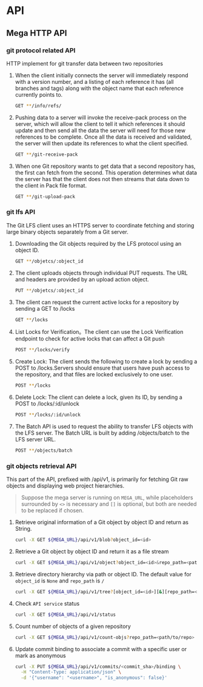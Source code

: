 # API

## Mega HTTP API

### git protocol related API

HTTP implement for git transfer data between two repositories

1. When the client initially connects the server will immediately respond with a version number, and a listing of each reference it has (all branches and tags) along with the object name that each reference currently points to.

    ```bash
    GET **/info/refs/
    ```

2. Pushing data to a server will invoke the receive-pack process on the server, which will allow the client to tell it which references it should update and then send all the data the server will need for those new references to be complete. Once all the data is received and validated, the server will then update its references to what the client specified.

    ```bash
    GET **/git-receive-pack
    ```

3. When one Git repository wants to get data that a second repository has, the first can fetch from the second. This operation determines what data the server has that the client does not then streams that data down to the client in Pack file format.

    ```bash
    GET **/git-upload-pack
    ```

### git lfs API

The Git LFS client uses an HTTPS server to coordinate fetching and storing large binary objects separately from a Git server.

1. Downloading the Git objects required by the LFS protocol using an object ID.

    ```bash
    GET **/objetcs/:object_id
    ```

2. The client uploads objects through individual PUT requests. The URL and headers are provided by an upload action object.

    ```bash
    PUT **/objetcs/:object_id
    ```

3. The client can request the current active locks for a repository by sending a GET to /locks

    ```bash
    GET **/locks
    ```

4. List Locks for Verification。The client can use the Lock Verification endpoint to check for active locks that can affect a Git push

    ```bash
    POST **/locks/verify
    ```

5. Create Lock: The client sends the following to create a lock by sending a POST to /locks.Servers should ensure that users have push access to the repository, and that files are locked exclusively to one user.

    ```bash
    POST **/locks
    ```

6. Delete Lock: The client can delete a lock, given its ID, by sending a POST to /locks/:id/unlock

    ```bash
    POST **/locks/:id/unlock
    ```

7. The Batch API is used to request the ability to transfer LFS objects with the LFS server. The Batch URL is built by adding /objects/batch to the LFS server URL.

    ```bash
    POST **/objects/batch
    ```

### git objects retrieval API

This part of the API, prefixed with /api/v1, is primarily for fetching Git raw objects and displaying web project hierarchies.

> Suppose the mega server is running on `MEGA_URL`, while placeholders surrounded by `<>` is necessary and `[]` is optional, but both are needed to be replaced if chosen.

1. Retrieve original information of a Git object by object ID and return as String.

    ```bash
    curl -X GET ${MEGA_URL}/api/v1/blob?object_id=<id>
    ```

2. Retrieve a Git object by object ID and return it as a file stream
   
    ```bash
    curl -X GET ${MEGA_URL}/api/v1/object?object_id=<id>&repo_path=<path/to/repo>
    ```

3. Retrieve directory hierarchy via path or object ID. The default value for `object_id` is `None` and `repo_path` is `/`
   
    ```bash
    curl -X GET ${MEGA_URL}/api/v1/tree?[object_id=<id>][&][repo_path=<path/to/repo>]
    ```

4. Check `API service` status

    ```bash
    curl -X GET ${MEGA_URL}/api/v1/status
    ```

5. Count number of objects of a given repository

    ```bash
    curl -X GET ${MEGA_URL}/api/v1/count-objs?repo_path=<path/to/repo>
    ```

6. Update commit binding to associate a commit with a specific user or mark as anonymous

    ```bash
    curl -X PUT ${MEGA_URL}/api/v1/commits/<commit_sha>/binding \
      -H "Content-Type: application/json" \
      -d '{"username": "<username>", "is_anonymous": false}'
    ```
